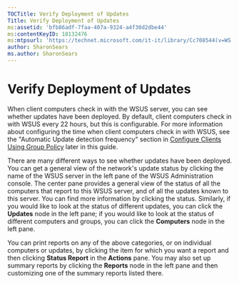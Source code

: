 ```yaml
---
TOCTitle: Verify Deployment of Updates
Title: Verify Deployment of Updates
ms:assetid: 'bfb86adf-7faa-407a-9324-a4f30d2dbe44'
ms:contentKeyID: 18132476
ms:mtpsurl: 'https://technet.microsoft.com/it-it/library/Cc708544(v=WS.10)'
author: SharonSears
ms.author: SharonSears
---
```


Verify Deployment of Updates
============================

When client computers check in with the WSUS server, you can see whether updates have been deployed. By default, client computers check in with WSUS every 22 hours, but this is configurable. For more information about configuring the time when client computers check in with WSUS, see the "Automatic Update detection frequency" section in [Configure Clients Using Group Policy](https://technet.microsoft.com/d7d4c391-f707-4257-8987-e40705e097e7) later in this guide.

There are many different ways to see whether updates have been deployed. You can get a general view of the network's update status by clicking the name of the WSUS server in the left pane of the WSUS Administration console. The center pane provides a general view of the status of all the computers that report to this WSUS server, and of all the updates known to this server. You can find more information by clicking the status. Similarly, if you would like to look at the status of different updates, you can click the **Updates** node in the left pane; if you would like to look at the status of different computers and groups, you can click the **Computers** node in the left pane.

You can print reports on any of the above categories, or on individual computers or updates, by clicking the item for which you want a report and then clicking **Status Report** in the **Actions** pane. You may also set up summary reports by clicking the **Reports** node in the left pane and then customizing one of the summary reports listed there.
